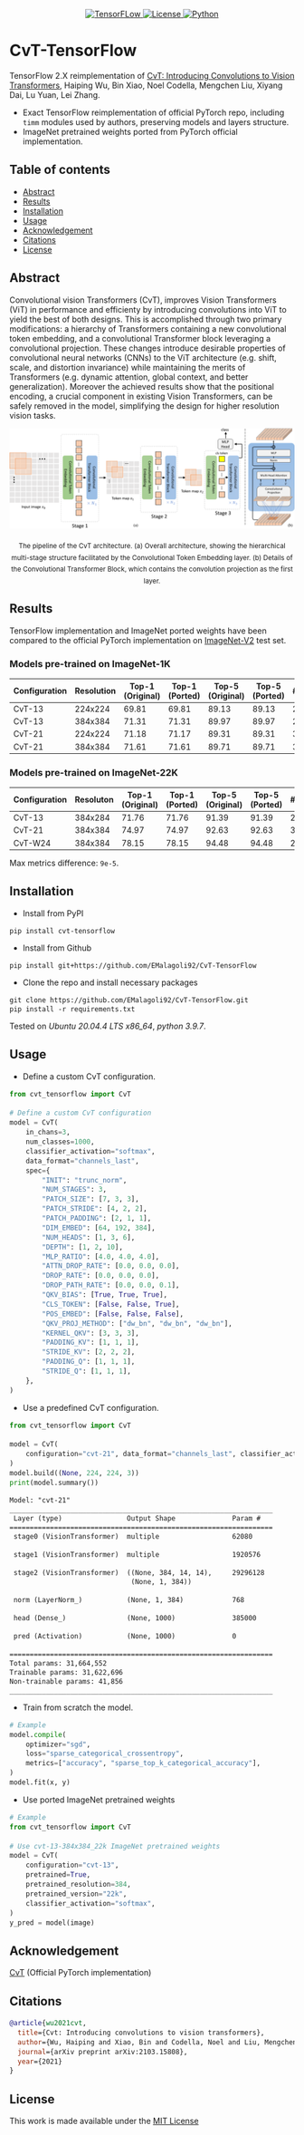 <div align="center">

  <a href="https://www.tensorflow.org">![TensorFLow](https://img.shields.io/badge/TensorFlow-2.X-orange?style=for-the-badge) 
  <a href="https://github.com/EMalagoli92/CvT-TensorFlow/blob/main/LICENSE">![License](https://img.shields.io/github/license/EMalagoli92/CvT-TensorFlow?style=for-the-badge) 
  <a href="https://www.python.org">![Python](https://img.shields.io/badge/python-%3E%3D%203.9-blue?style=for-the-badge)</a>  
  
</div>

# CvT-TensorFlow
TensorFlow 2.X reimplementation of [CvT: Introducing Convolutions to Vision Transformers](https://arxiv.org/abs/2103.15808), Haiping Wu, Bin Xiao, Noel Codella, Mengchen Liu, Xiyang Dai, Lu Yuan, Lei Zhang.
- Exact TensorFlow reimplementation of official PyTorch repo, including `timm` modules used by authors, preserving models and layers structure.
- ImageNet pretrained weights ported from PyTorch official implementation.

## Table of contents
- [Abstract](#abstract)
- [Results](#results)
- [Installation](#installation)
- [Usage](#usage)
- [Acknowledgement](#acknowledgement)
- [Citations](#citations)
- [License](#license)

<div id="abstract"/>

## Abstract
Convolutional vision Transformers (CvT), improves Vision Transformers (ViT) in 
performance and efficienty by introducing convolutions into ViT to yield the 
best of both designs. This is accomplished through two primary modifications: 
a hierarchy of Transformers containing a new convolutional token embedding, 
and a convolutional Transformer block leveraging a convolutional projection. 
These changes introduce desirable properties of convolutional neural networks 
(CNNs) to the ViT architecture (e.g. shift, scale, and distortion invariance) 
while maintaining the merits of Transformers (e.g. dynamic attention, 
global context, and better generalization). 
Moreover the achieved results show that the positional encoding, 
a crucial component in existing Vision Transformers, can be safely removed 
in the model, simplifying the design for higher resolution vision tasks.


![Alt text](https://raw.githubusercontent.com/EMalagoli92/CvT-TensorFlow/266afd1057827d10f0dfb842f8ef73f5b19e471d/assets/images/pipeline.svg)
<p align = "center"><sub>The pipeline of the CvT architecture. (a) Overall architecture, showing the hierarchical multi-stage
structure facilitated by the Convolutional Token Embedding layer. (b) Details of the Convolutional Transformer Block,
which contains the convolution projection as the first layer.</sub></p>

<div id="results"/>

## Results
TensorFlow implementation and ImageNet ported weights have been compared to the official PyTorch implementation on [ImageNet-V2](https://www.tensorflow.org/datasets/catalog/imagenet_v2) test set.

### Models pre-trained on ImageNet-1K
| Configuration  | Resolution | Top-1 (Original) | Top-1 (Ported) | Top-5 (Original) | Top-5 (Ported) | #Params
| ------------- | ------------- | ------------- | ------------- | ------------- | ------------- | ------------- |
| CvT-13 | 224x224 | 69.81 | 69.81 | 89.13 | 89.13 | 20M |
| CvT-13 | 384x384 | 71.31 | 71.31 | 89.97 | 89.97 | 20M |
| CvT-21 | 224x224 | 71.18 | 71.17 | 89.31 | 89.31 | 32M |
| CvT-21 | 384x384 | 71.61 | 71.61 | 89.71 | 89.71 | 32M |


### Models pre-trained on ImageNet-22K
| Configuration  | Resoluton | Top-1 (Original) | Top-1 (Ported) | Top-5 (Original) | Top-5 (Ported) | #Params
| ------------- | ------------- | ------------- | ------------- | ------------- | ------------- | ------------- |
| CvT-13 | 384x284 | 71.76 | 71.76 | 91.39 | 91.39 | 20M |
| CvT-21 | 384x384 | 74.97 | 74.97 | 92.63 | 92.63 | 32M |
| CvT-W24 | 384x384 | 78.15 | 78.15 | 94.48 | 94.48 | 277M | 

Max metrics difference: `9e-5`.

<div id="installation"/>

## Installation
- Install from PyPI
```
pip install cvt-tensorflow
```
- Install from Github
```
pip install git+https://github.com/EMalagoli92/CvT-TensorFlow
```
- Clone the repo and install necessary packages 
```
git clone https://github.com/EMalagoli92/CvT-TensorFlow.git
pip install -r requirements.txt
```

Tested on *Ubuntu 20.04.4 LTS x86_64*, *python 3.9.7*.

<div id="usage"/>

## Usage
- Define a custom CvT configuration.
```python
from cvt_tensorflow import CvT

# Define a custom CvT configuration
model = CvT(
    in_chans=3,
    num_classes=1000,
    classifier_activation="softmax",
    data_format="channels_last",
    spec={
        "INIT": "trunc_norm",
        "NUM_STAGES": 3,
        "PATCH_SIZE": [7, 3, 3],
        "PATCH_STRIDE": [4, 2, 2],
        "PATCH_PADDING": [2, 1, 1],
        "DIM_EMBED": [64, 192, 384],
        "NUM_HEADS": [1, 3, 6],
        "DEPTH": [1, 2, 10],
        "MLP_RATIO": [4.0, 4.0, 4.0],
        "ATTN_DROP_RATE": [0.0, 0.0, 0.0],
        "DROP_RATE": [0.0, 0.0, 0.0],
        "DROP_PATH_RATE": [0.0, 0.0, 0.1],
        "QKV_BIAS": [True, True, True],
        "CLS_TOKEN": [False, False, True],
        "POS_EMBED": [False, False, False],
        "QKV_PROJ_METHOD": ["dw_bn", "dw_bn", "dw_bn"],
        "KERNEL_QKV": [3, 3, 3],
        "PADDING_KV": [1, 1, 1],
        "STRIDE_KV": [2, 2, 2],
        "PADDING_Q": [1, 1, 1],
        "STRIDE_Q": [1, 1, 1],
    },
)
```
- Use a predefined CvT configuration.
```python
from cvt_tensorflow import CvT

model = CvT(
    configuration="cvt-21", data_format="channels_last", classifier_activation="softmax"
)
model.build((None, 224, 224, 3))
print(model.summary())

```
```
Model: "cvt-21"
_________________________________________________________________
 Layer (type)                Output Shape              Param #   
=================================================================
 stage0 (VisionTransformer)  multiple                  62080     
                                                                 
 stage1 (VisionTransformer)  multiple                  1920576   
                                                                 
 stage2 (VisionTransformer)  ((None, 384, 14, 14),     29296128  
                              (None, 1, 384))                    
                                                                 
 norm (LayerNorm_)           (None, 1, 384)            768       
                                                                 
 head (Dense_)               (None, 1000)              385000    
                                                                 
 pred (Activation)           (None, 1000)              0         
                                                                 
=================================================================
Total params: 31,664,552
Trainable params: 31,622,696
Non-trainable params: 41,856
_________________________________________________________________
```
- Train from scratch the model.
```python    
# Example
model.compile(
    optimizer="sgd",
    loss="sparse_categorical_crossentropy",
    metrics=["accuracy", "sparse_top_k_categorical_accuracy"],
)
model.fit(x, y)            
```
- Use ported ImageNet pretrained weights
```python
# Example
from cvt_tensorflow import CvT

# Use cvt-13-384x384_22k ImageNet pretrained weights
model = CvT(
    configuration="cvt-13",
    pretrained=True,
    pretrained_resolution=384,
    pretrained_version="22k",
    classifier_activation="softmax",
)
y_pred = model(image)
```

<div id="acknowledgement"/>

## Acknowledgement
[CvT](https://github.com/microsoft/CvT) (Official PyTorch implementation)


<div id="citations"/>

## Citations
```bibtex
@article{wu2021cvt,
  title={Cvt: Introducing convolutions to vision transformers},
  author={Wu, Haiping and Xiao, Bin and Codella, Noel and Liu, Mengchen and Dai, Xiyang and Yuan, Lu and Zhang, Lei},
  journal={arXiv preprint arXiv:2103.15808},
  year={2021}
}
```

<div id="license"/>

## License
This work is made available under the [MIT License](https://github.com/EMalagoli92/CvT-TensorFlow/blob/main/LICENSE)